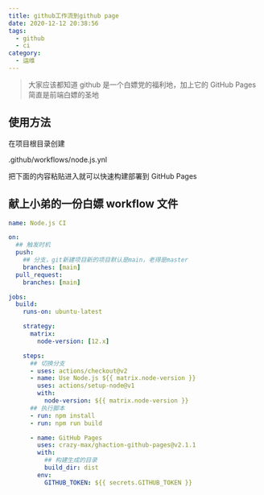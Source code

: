 ```yaml
---
title: github工作流到github page
date: 2020-12-12 20:38:56
tags:
  - github
  - ci
category:
  - 运维
---
```


> 大家应该都知道 github 是一个白嫖党的福利地，加上它的 GitHub Pages 简直是前端白嫖的圣地

## 使用方法

在项目根目录创建

.github/workflows/node.js.ynl

把下面的内容粘贴进入就可以快速构建部署到 GitHub Pages

## 献上小弟的一份白嫖 workflow 文件

```yaml
name: Node.js CI

on:
  ## 触发时机
  push:
    ## 分支，git新建项目新的项目默认是main，老得是master
    branches: [main]
  pull_request:
    branches: [main]

jobs:
  build:
    runs-on: ubuntu-latest

    strategy:
      matrix:
        node-version: [12.x]

    steps:
      ## 切换分支
      - uses: actions/checkout@v2
      - name: Use Node.js ${{ matrix.node-version }}
        uses: actions/setup-node@v1
        with:
          node-version: ${{ matrix.node-version }}
      ## 执行脚本
      - run: npm install
      - run: npm run build

      - name: GitHub Pages
        uses: crazy-max/ghaction-github-pages@v2.1.1
        with:
          ## 构建生成的目录
          build_dir: dist
        env:
          GITHUB_TOKEN: ${{ secrets.GITHUB_TOKEN }}
```
